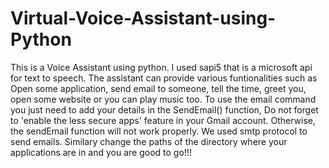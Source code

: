 # Virtual-Voice-Assistant-using-Python
This is a Voice Assistant using python.
I used sapi5 that is a microsoft api for text to speech.
The assistant can provide various funtionalities such as Open some application, send email to someone, tell the time, greet you, open some website or you can play music too.
To use the email command you just need to add your details in the SendEmail() function, Do not forget to 'enable the less secure apps' feature in your Gmail account. Otherwise, the sendEmail function will not work properly. We used smtp protocol to send emails.
Similary change the paths of the directory where your applications are in and you are good to go!!!
